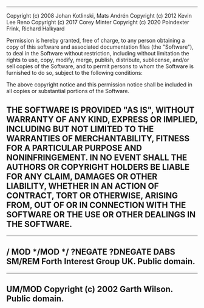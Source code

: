 ----
Copyright (c) 2008 Johan Kotlinski, Mats Andrén
Copyright (c) 2012 Kevin Lee Reno
Copyright (c) 2017 Corey Minter
Copyright (c) 2020 Poindexter Frink, Richard Halkyard

Permission is hereby granted, free of charge, to any person obtaining a copy
of this software and associated documentation files (the "Software"), to deal
in the Software without restriction, including without limitation the rights
to use, copy, modify, merge, publish, distribute, sublicense, and/or sell
copies of the Software, and to permit persons to whom the Software is
furnished to do so, subject to the following conditions:

The above copyright notice and this permission notice shall be included in
all copies or substantial portions of the Software.

THE SOFTWARE IS PROVIDED "AS IS", WITHOUT WARRANTY OF ANY KIND, EXPRESS OR
IMPLIED, INCLUDING BUT NOT LIMITED TO THE WARRANTIES OF MERCHANTABILITY,
FITNESS FOR A PARTICULAR PURPOSE AND NONINFRINGEMENT. IN NO EVENT SHALL THE
AUTHORS OR COPYRIGHT HOLDERS BE LIABLE FOR ANY CLAIM, DAMAGES OR OTHER
LIABILITY, WHETHER IN AN ACTION OF CONTRACT, TORT OR OTHERWISE, ARISING FROM,
OUT OF OR IN CONNECTION WITH THE SOFTWARE OR THE USE OR OTHER DEALINGS IN
THE SOFTWARE.
----

----
/ MOD */MOD */ ?NEGATE ?DNEGATE DABS SM/REM
Forth Interest Group UK. Public domain.
----

----
UM/MOD
Copyright (c) 2002 Garth Wilson. Public domain.
----
